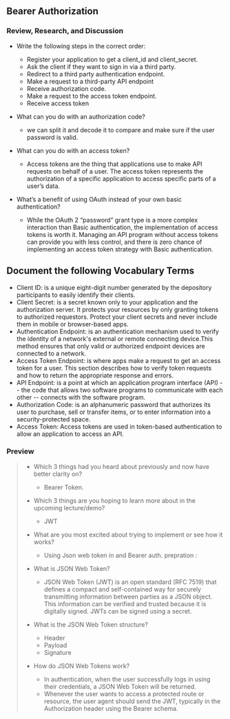 ## Bearer Authorization
### Review, Research, and Discussion
- Write the following steps in the correct order:
    - Register your application to get a client_id and client_secret.
    - Ask the client if they want to sign in via a third party.
    - Redirect to a third party authentication endpoint.
    - Make a request to a third-party API endpoint
    - Receive authorization code.
    - Make a request to the access token endpoint.
    - Receive access token

- What can you do with an authorization code?
    - we can split it and decode it to compare and make sure if the user password is valid.
- What can you do with an access token?
    - Access tokens are the thing that applications use to make API requests on behalf of a user. The access token represents the authorization of a specific application to access specific parts of a user’s data.
- What’s a benefit of using OAuth instead of your own basic authentication?
    - While the OAuth 2 “password” grant type is a more complex interaction than Basic authentication, the implementation of access tokens is worth it. Managing an API program without access tokens can provide you with less control, and there is zero chance of implementing an access token strategy with Basic authentication.

## Document the following Vocabulary Terms
- Client ID: is a unique eight-digit number generated by the depository participants to easily identify their clients.
- Client Secret: is a secret known only to your application and the authorization server. It protects your resources by only granting tokens to authorized requestors. Protect your client secrets and never include them in mobile or browser-based apps.
- Authentication Endpoint: is an authentication mechanism used to verify the identity of a network's external or remote connecting device.This method ensures that only valid or authorized endpoint devices are connected to a network. 
- Access Token Endpoint:  is where apps make a request to get an access token for a user. This section describes how to verify token requests and how to return the appropriate response and errors.
- API Endpoint: is a point at which an application program interface (API) -- the code that allows two software programs to communicate with each other -- connects with the software program.
- Authorization Code: is an alphanumeric password that authorizes its user to purchase, sell or transfer items, or to enter information into a security-protected space.
- Access Token: Access tokens are used in token-based authentication to allow an application to access an API. 

### Preview
>- Which 3 things had you heard about previously and now have better clarity on?
>    - Bearer Token.
>
>- Which 3 things are you hoping to learn more about in the upcoming lecture/demo?
>    - JWT
>- What are you most excited about trying to implement or see how it works?
>    - Using Json web token in and Bearer auth. 
> prepration :
> - What is JSON Web Token?
>    - JSON Web Token (JWT) is an open standard (RFC 7519) that defines a compact and self-contained way for securely transmitting information between parties as a JSON object. This information can be verified and trusted because it is digitally signed. JWTs can be signed using a secret.
>- What is the JSON Web Token structure?
>   - Header
>    - Payload
>    - Signature
>- How do JSON Web Tokens work?
>    - In authentication, when the user successfully logs in using their credentials, a JSON Web Token will be returned.
>    - Whenever the user wants to access a protected route or resource, the user agent should send the JWT, typically in the Authorization header using the Bearer schema.
